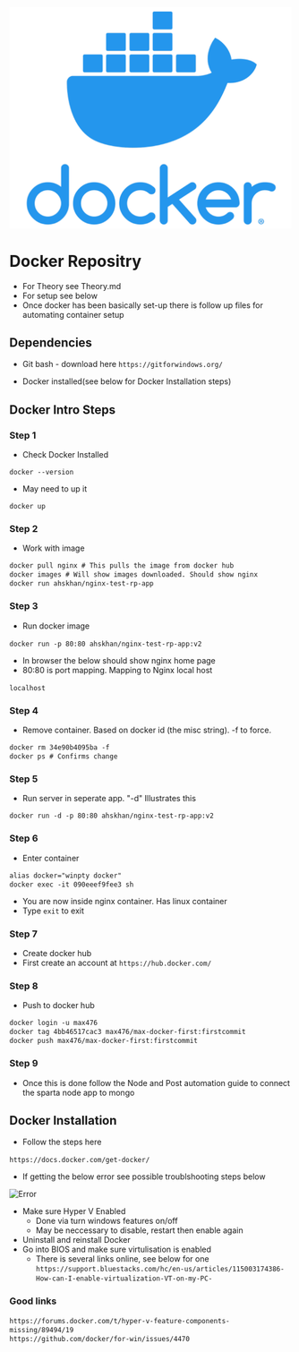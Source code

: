 
![aaa](images/docker_logo.PNG)

# Docker Repositry

- For Theory see Theory.md
- For setup see below
- Once docker has been basically set-up there is follow up files for automating container setup

## Dependencies

- Git bash - download here
```https://gitforwindows.org/```

- Docker installed(see below for Docker Installation steps)

## Docker Intro Steps

### Step 1
- Check Docker Installed

```
docker --version
```
- May need to up it

```
docker up
```

### Step 2
- Work with image

```
docker pull nginx # This pulls the image from docker hub
docker images # Will show images downloaded. Should show nginx
docker run ahskhan/nginx-test-rp-app
```

### Step 3 

- Run docker image

```docker run -p 80:80 ahskhan/nginx-test-rp-app:v2```

- In browser the below should show nginx home page
- 80:80 is port mapping. Mapping to Nginx local host

```localhost```

### Step 4

- Remove container. Based on docker id (the misc string). -f to force.

```
docker rm 34e90b4095ba -f
docker ps # Confirms change
```

### Step 5

- Run server in seperate app. "-d" Illustrates this

```
docker run -d -p 80:80 ahskhan/nginx-test-rp-app:v2
```

### Step 6

- Enter container

```
alias docker="winpty docker"
docker exec -it 090eeef9fee3 sh
```
- You are now inside nginx container. Has linux container
- Type ```exit``` to exit

### Step 7

- Create docker hub
- First create an account at
```https://hub.docker.com/```

### Step 8

- Push to docker hub

```
docker login -u max476
docker tag 4bb46517cac3 max476/max-docker-first:firstcommit
docker push max476/max-docker-first:firstcommit
```

### Step 9

- Once this is done follow the Node and Post automation guide to connect the sparta node app to mongo

## Docker Installation 

- Follow the steps here

```https://docs.docker.com/get-docker/```

- If getting the below error see possible troublshooting steps below

![Error](images/HyperVError.PNG)

- Make sure Hyper V Enabled
	- Done via turn windows features on/off
	- May be neccessary to disable, restart then enable again
- Uninstall and reinstall Docker
- Go into BIOS and make sure virtulisation is enabled
	- There is several links online, see below for one
	```https://support.bluestacks.com/hc/en-us/articles/115003174386-How-can-I-enable-virtualization-VT-on-my-PC-```

### Good links

```
https://forums.docker.com/t/hyper-v-feature-components-missing/89494/19
https://github.com/docker/for-win/issues/4470
```
